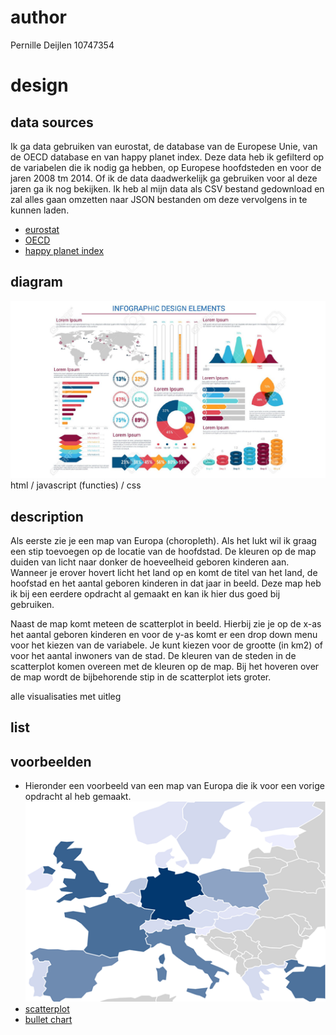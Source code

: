 # author

Pernille Deijlen
10747354

# design

## data sources
Ik ga data gebruiken van eurostat, de database van de Europese Unie, van de OECD database en van happy planet index. Deze data heb ik gefilterd op de variabelen die ik nodig ga hebben, op Europese hoofdsteden en voor de jaren 2008 tm 2014. Of ik de data daadwerkelijk ga gebruiken voor al deze jaren ga ik nog bekijken. Ik heb al mijn data als CSV bestand gedownload en zal alles gaan omzetten naar JSON bestanden om deze vervolgens in te kunnen laden.
-	[eurostat](http://ec.europa.eu/eurostat/data/database)
-	[OECD](https://data.oecd.org/)
-	[happy planet index](http://happyplanetindex.org/countries)

## diagram
![diagram](doc/diagram.PNG)
html / javascript (functies) / css

## description
Als eerste zie je een map van Europa (choropleth). Als het lukt wil ik graag een stip toevoegen op de locatie van de hoofdstad. De kleuren op de map duiden van licht naar donker de hoeveelheid geboren kinderen aan. Wanneer je erover hovert licht het land op en komt de titel van het land, de hoofstad en het aantal geboren kinderen in dat jaar in beeld. Deze map heb ik bij een eerdere opdracht al gemaakt en kan ik hier dus goed bij gebruiken.

Naast de map komt meteen de scatterplot in beeld. Hierbij zie je op de x-as het aantal geboren kinderen en voor de y-as komt er een drop down menu voor het kiezen van de variabele. Je kunt kiezen voor de grootte (in km2) of voor het aantal inwoners van de stad. De kleuren van de steden in de scatterplot komen overeen met de kleuren op de map. Bij het hoveren over de map wordt de bijbehorende stip in de scatterplot iets groter.


alle visualisaties met uitleg

## list

## voorbeelden
-	Hieronder een voorbeeld van een map van Europa die ik voor een vorige opdracht al heb gemaakt.
![map van Europe](doc/mapeurope.png)
-	[scatterplot](link)
-	[bullet chart](link)

